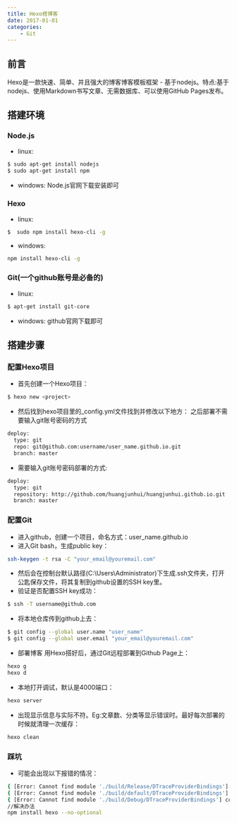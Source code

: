 ```yaml
---
title: Hexo搭博客
date: 2017-01-01
categories:
	- Git
---
```

## 前言
Hexo是一款快速、简单、并且强大的博客博客模板框架 - 基于nodejs。特点:基于nodejs、使用Markdown书写文章、无需数据库、可以使用GitHub Pages发布。

## 搭建环境
### Node.js
- linux:
``` bash
$ sudo apt-get install nodejs
$ sudo apt-get install npm
```
- windows:
Node.js官网下载安装即可

### Hexo
- linux:
``` bash
$  sudo npm install hexo-cli -g
```
- windows:
``` bash
npm install hexo-cli -g
```

### Git(一个github账号是必备的)
- linux:
``` bash
$ apt-get install git-core
```
- windows:
github官网下载即可

## 搭建步骤

### 配置Hexo项目
- 首先创建一个Hexo项目：

``` bash
$ hexo new <project>
```

- 然后找到hexo项目里的_config.yml文件找到并修改以下地方：
 之后部署不需要输入git账号密码的方式

``` bash
deploy:
  type: git
  repo: git@github.com:username/user_name.github.io.git
  branch: master
```
- 需要输入git账号密码部署的方式:

``` bash
deploy: 
  type: git
  repository: http://github.com/huangjunhui/huangjunhui.github.io.git
  branch: master
```

### 配置Git
- 进入github，创建一个项目，命名方式：user_name.github.io
- 进入Git bash，生成public key：
``` bash
ssh-keygen -t rsa -C "your_email@youremail.com"
```
- 然后会在控制台默认路径(C:\Users\Administrator)下生成.ssh文件夹，打开公匙保存文件，将其复制到github设置的SSH key里。
- 验证是否配置SSH key成功：
``` bash
$ ssh -T username@github.com
```
- 将本地仓库传到github上去：
``` bash
$ git config --global user.name "user_name"  
$ git config --global user.email "your_email@youremail.com"
```
- 部署博客
用Hexo搭好后，通过Git远程部署到Github Page上：
``` bash
hexo g
hexo d
```
- 本地打开调试，默认是4000端口：
``` bash
hexo server
```
- 出现显示信息与实际不符。Eg:文章数、分类等显示错误时。最好每次部署的时候就清理一次缓存：
``` bash
hexo clean
```

### 踩坑
- 可能会出现以下报错的情况：
``` bash
{ [Error: Cannot find module './build/Release/DTraceProviderBindings'] code: 'MODULE_NOT_FOUND' }
{ [Error: Cannot find module './build/default/DTraceProviderBindings'] code: 'MODULE_NOT_FOUND' }
{ [Error: Cannot find module './build/Debug/DTraceProviderBindings'] code: 'MODULE_NOT_FOUND' }
//解决办法
npm install hexo --no-optional
```